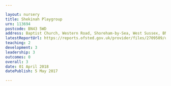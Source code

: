 ```yaml
---

layout: nursery
title: Shekinah Playgroup
urn: 113694
postcode: BN43 5WD
address: Baptist Church, Western Road, Shoreham-by-Sea, West Sussex, BN43 5WD
latestReportUrl: https://reports.ofsted.gov.uk/provider/files/2709509/urn/113694.pdf
teaching: 2
development: 3
leadership: 3
outcomes: 0
overall: 3
date: 01 April 2018 
datePublish: 5 May 2017

---
```

